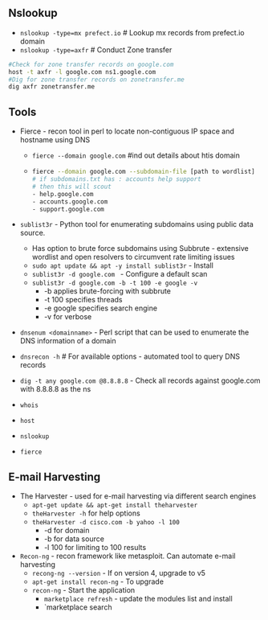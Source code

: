 ## Nslookup

* `nslookup -type=mx prefect.io` # Lookup mx records from prefect.io domain
* `nslookup -type=axfr`  # Conduct Zone transfer 

```bash
#Check for zone transfer records on google.com
host -t axfr -l google.com ns1.google.com
#Dig for zone transfer records on zonetransfer.me
dig axfr zonetransfer.me
```

## Tools

- Fierce - recon tool in perl to locate non-contiguous IP space and hostname using DNS

  - `fierce --domain google.com` #ind out details about htis domain

  - ```bash 
    fierce --domain google.com --subdomain-file [path to wordlist] 
    # if subdomains.txt has : accounts help support
    # then this will scout
    - help.google.com
    - accounts.google.com
    - support.google.com
    ```

- `sublist3r` - Python tool for enumerating subdomains using public data source. 
  - Has option to brute force subdomains using Subbrute - extensive wordlist and open resolvers to circumvent rate limiting issues
  - `sudo apt update && apt -y install sublist3r` - Install
  -  `sublist3r -d google.com ` - Configure a default scan
  - `sublist3r -d google.com -b -t 100 -e google -v`
    -  -b applies brute-forcing with subbrute
    - -t 100 specifies threads
    - -e google specifies search engine 
    - -v for verbose
- `dnsenum <domainname>` - Perl script that can be used to enumerate the DNS information of a domain
- `dnsrecon -h` # For available options - automated tool to query DNS records
- `dig -t any google.com @8.8.8.8` - Check all records against google.com with 8.8.8.8 as the ns 
- `whois`
- `host`
- `nslookup`
- `fierce`

## E-mail Harvesting

* The Harvester - used for e-mail harvesting via different search engines
  * `apt-get update && apt-get install theharvester`
  * `theHarvester -h` for help options
  * `theHarvester -d cisco.com -b yahoo -l 100` 
    * -d for domain
    * -b for data source
    * -l 100 for limiting to 100 results
* `Recon-ng` - recon framework like metasploit. Can automate e-mail harvesting
  * `recong-ng --version` - If on version 4, upgrade to v5
  * `apt-get install recon-ng` - To upgrade
  * `recon-ng` - Start the application
    * `marketplace refresh` - update the modules list and install
    * `marketplace search